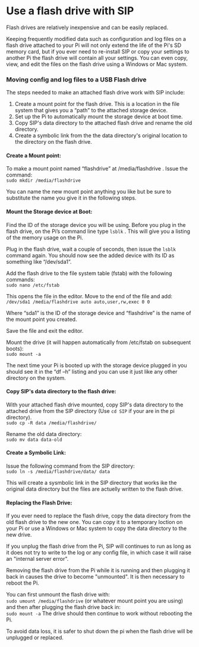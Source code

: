 # Use a flash drive with SIP
Flash drives are relatively inexpensive and can be easily replaced.  

Keeping frequently modified data such as configuration and log files on a flash drive attached to your Pi will not only extend the life of the Pi's SD memory card, but if you ever need to re-install SIP or copy your settings to another Pi the flash drive will contain all your settings. You can even copy, view, and edit the files on the flash drive using a Windows or Mac system.  

### Moving config and log files to a USB Flash drive  

The steps needed to make an attached flash drive work with SIP include:  

1. Create a mount point for the flash drive. This is a location in the file system that gives you a “path” to the attached storage device.
2. Set up the Pi to automatically mount the storage device at boot time.
3. Copy SIP's data directory to the attached flash drive and rename the old directory.
4. Create a symbolic link from the the data directory's original location to the directory on the flash drive.  

#### Create a Mount point:  
To make a mount point named “flashdrive” at /media/flashdrive . Issue the command:  
`sudo mkdir /media/flashdrive`

You can name the new mount point anything you like but be sure to substitute the name you give it in the following steps.  

#### Mount the Storage device at Boot: 
Find the ID of the storage device you will be using. Before you plug in the flash drive, on the Pi’s command line type `lsblk` . This will give you a listing of the memory usage on the Pi.

Plug in the flash drive, wait a couple of seconds, then issue the `lsblk` command again. You should now see the added device with its ID as something like “/dev/sda1”.

Add the flash drive to the file system table (fstab) with the following commands:  
`sudo nano /etc/fstab`

This opens the file in the editor. Move to the end of the file and add:  
`/dev/sda1 /media/flashdrive auto auto,user,rw,exec 0 0`

Where “sda1” is the ID of the storage device and “flashdrive” is the name of the mount point you created.

Save the file and exit the editor.

Mount the drive (it will happen automatically from /etc/fstab on subsequent boots):  
`sudo mount -a`

The next time your Pi is booted up with the storage device plugged in you should see it in the “df –h” listing and you can use it just like any other directory on the system. 

#### Copy SIP's data directory to the flash drive: 
With your attached flash drive mounted, copy SIP's data directory to the attached drive from the SIP directory (Use `cd SIP` if your are in the pi directory).  
`sudo cp -R data /media/flashdrive/`

Rename the old data directory:  
`sudo mv data data-old`

#### Create a Symbolic Link:
Issue the following command from the SIP directory:  
`sudo ln -s /media/flashdrive/data/ data`

This will create a sysmbolic link in the SIP directory that works ike the original data directory but the files are actuelly written to the flash drive.  

#### Replacing the Flash Drive:
If you ever need to replace the flash drive, copy the data directory from the old flash drive to the new one. You can copy it to a temporary loction on your Pi or use a Windows or Mac system to copy the data directory to the new drive.  

If you unplug the flash drive from the Pi, SIP will continues to run as long as it does not try to write to the log or any config file, in which case it will raise an "internal server error".  

Removing the flash drive from the Pi while it is running and then plugging it back in causes the drive to become "unmounted". It is then necessary to reboot the Pi.  

You can first unmount the flash drive with:  
`sudo umount /media/flashdrive`
(or whatever mount point you are using)
and then after plugging the flash drive back in:  
`sudo mount -a`
The drive should then continue to work without rebooting the Pi.

To avoid data loss, it is safer to shut down the pi when the flash drive will be unplugged or replaced.

